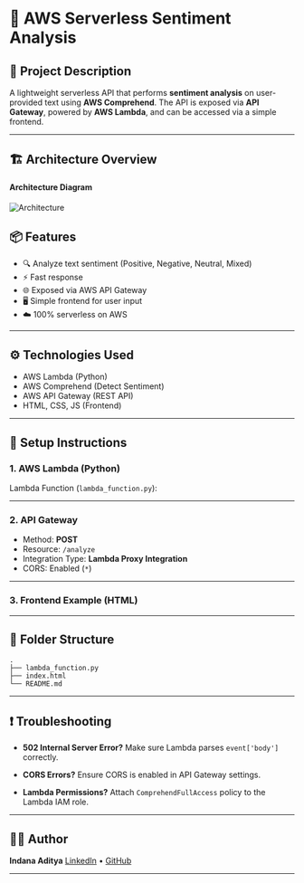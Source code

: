 # 🚀 AWS Serverless Sentiment Analysis

## 📝 Project Description

A lightweight serverless API that performs **sentiment analysis** on user-provided text using **AWS Comprehend**. The API is exposed via **API Gateway**, powered by **AWS Lambda**, and can be accessed via a simple frontend.

---

## 🏗️ Architecture Overview

#### Architecture Diagram

![Architecture](https://github.com/22MH1A42G1/AWS-Serverless-Sentiment-Analysis/blob/main/imgs/Architecture.jpg?raw=true)

## 📦 Features

* 🔍 Analyze text sentiment (Positive, Negative, Neutral, Mixed)
* ⚡ Fast response 
* 🌐 Exposed via AWS API Gateway
* 🖥️ Simple frontend for user input
* ☁️ 100% serverless on AWS

---

## ⚙️ Technologies Used

* AWS Lambda (Python)
* AWS Comprehend (Detect Sentiment)
* AWS API Gateway (REST API)
* HTML, CSS, JS (Frontend)

---

## 🚀 Setup Instructions

### 1. AWS Lambda (Python)

Lambda Function (`lambda_function.py`):


---

### 2. API Gateway

* Method: **POST**
* Resource: `/analyze`
* Integration Type: **Lambda Proxy Integration**
* CORS: Enabled (`*`)

---

### 3. Frontend Example (HTML)


---

## 📂 Folder Structure

```
.
├── lambda_function.py
├── index.html
└── README.md
```

---

## ❗ Troubleshooting

* **502 Internal Server Error?**
  Make sure Lambda parses `event['body']` correctly.

* **CORS Errors?**
  Ensure CORS is enabled in API Gateway settings.

* **Lambda Permissions?**
  Attach `ComprehendFullAccess` policy to the Lambda IAM role.


---

## 🧑‍💻 Author

**Indana Aditya**
[LinkedIn](https://www.linkedin.com/in/aditya-indana-899734216) • [GitHub](https://github.com/22MH1A42G1)

---
